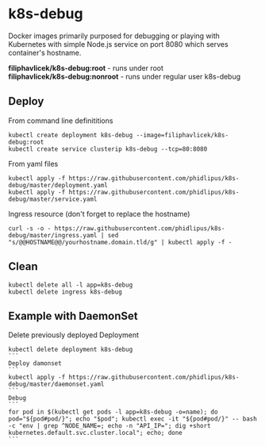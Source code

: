 # k8s-debug
Docker images primarily purposed for debugging or playing with Kubernetes with simple Node.js service on port 8080 which serves container's hostname.

**filiphavlicek/k8s-debug:root** - runs under root  
**filiphavlicek/k8s-debug:nonroot** - runs under regular user k8s-debug

## Deploy
From command line definititions
```
kubectl create deployment k8s-debug --image=filiphavlicek/k8s-debug:root
kubectl create service clusterip k8s-debug --tcp=80:8080
```
From yaml files
```
kubectl apply -f https://raw.githubusercontent.com/phidlipus/k8s-debug/master/deployment.yaml
kubectl apply -f https://raw.githubusercontent.com/phidlipus/k8s-debug/master/service.yaml
```
Ingress resource (don't forget to replace the hostname)
```
curl -s -o - https://raw.githubusercontent.com/phidlipus/k8s-debug/master/ingress.yaml | sed "s/@@HOSTNAME@@/yourhostname.domain.tld/g" | kubectl apply -f -
```

## Clean
```
kubectl delete all -l app=k8s-debug
kubectl delete ingress k8s-debug
```

## Example with DaemonSet
Delete previously deployed Deployment
````
kubectl delete deployment k8s-debug
```
Deploy damonset
```
kubectl apply -f https://raw.githubusercontent.com/phidlipus/k8s-debug/master/daemonset.yaml
```
Debug
```
for pod in $(kubectl get pods -l app=k8s-debug -o=name); do pod="${pod#pod/}"; echo "$pod"; kubectl exec -it "${pod#pod/}" -- bash -c "env | grep ^NODE_NAME=; echo -n "API_IP="; dig +short kubernetes.default.svc.cluster.local"; echo; done
```
